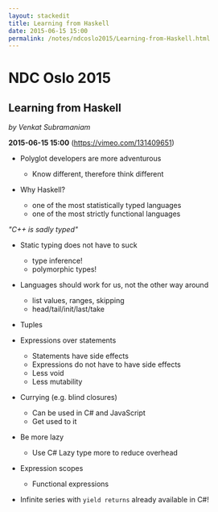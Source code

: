 ```yaml
---
layout: stackedit
title: Learning from Haskell
date: 2015-06-15 15:00
permalink: /notes/ndcoslo2015/Learning-from-Haskell.html
---
```


# NDC Oslo 2015
## Learning from Haskell
*by Venkat Subramaniam*

**2015-06-15 15:00** (https://vimeo.com/131409651)

* Polyglot developers are more adventurous
	* Know different, therefore think different

* Why Haskell?
	* one of the most statistically typed languages
	* one of the most strictly functional languages

*"C++ is sadly typed"*

* Static typing does not have to suck
	* type inference!
	* polymorphic types!

* Languages should work for us, not the other way around

	* list values, ranges, skipping
	* head/tail/init/last/take

* Tuples

* Expressions over statements
	* Statements have side effects
	* Expressions do not have to have side effects
	* Less void
	* Less mutability

* Currying (e.g. blind closures)
	* Can be used in C# and JavaScript
	* Get used to it

* Be more lazy
	* Use C# Lazy type more to reduce overhead

* Expression scopes
	* Functional expressions

* Infinite series with `yield returns` already available in C#!